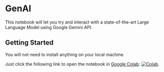 # GenAI
This notebook will let you try and interact with a state-of-the-art Large Language Model using Google Gemini API.

## Getting Started
You will not need to install anything on your local machine. 

Just click the following link to open the notebook in [Google Colab](https://colab.research.google.com/): [![Colab](https://colab.research.google.com/assets/colab-badge.svg)](https://colab.research.google.com/github/donlelef/practical-ai-class/blob/main/practice/genai/gemini-interaction.ipynb).
